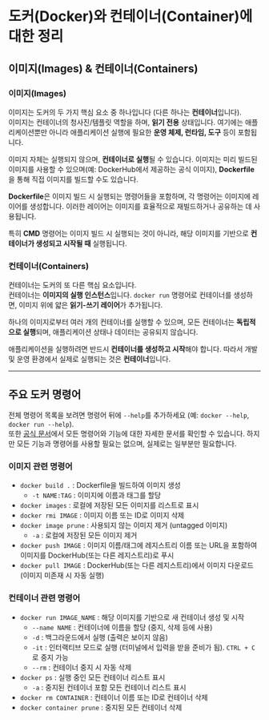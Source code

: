 # 도커(Docker)와 컨테이너(Container)에 대한 정리

## 이미지(Images) & 컨테이너(Containers)

### 이미지(Images)
이미지는 도커의 두 가지 핵심 요소 중 하나입니다 (다른 하나는 **컨테이너**입니다).  
이미지는 컨테이너의 청사진/템플릿 역할을 하며, **읽기 전용** 상태입니다. 여기에는 애플리케이션뿐만 아니라 애플리케이션 실행에 필요한 **운영 체제, 런타임, 도구** 등이 포함됩니다.

이미지 자체는 실행되지 않으며, **컨테이너로 실행**될 수 있습니다. 이미지는 미리 빌드된 이미지를 사용할 수 있으며(예: DockerHub에서 제공하는 공식 이미지), **Dockerfile**을 통해 직접 이미지를 빌드할 수도 있습니다.

**Dockerfile**은 이미지 빌드 시 실행되는 명령어들을 포함하며, 각 명령어는 이미지에 레이어를 생성합니다. 이러한 레이어는 이미지를 효율적으로 재빌드하거나 공유하는 데 사용됩니다.

특히 **CMD** 명령어는 이미지 빌드 시 실행되는 것이 아니라, 해당 이미지를 기반으로 **컨테이너가 생성되고 시작될 때** 실행됩니다.

### 컨테이너(Containers)
컨테이너는 도커의 또 다른 핵심 요소입니다.  
컨테이너는 **이미지의 실행 인스턴스**입니다. `docker run` 명령어로 컨테이너를 생성하면, 이미지 위에 얇은 **읽기-쓰기 레이어**가 추가됩니다.

하나의 이미지로부터 여러 개의 컨테이너를 실행할 수 있으며, 모든 컨테이너는 **독립적으로 실행**되며, 애플리케이션 상태나 데이터는 공유되지 않습니다.

애플리케이션을 실행하려면 반드시 **컨테이너를 생성하고 시작**해야 합니다. 따라서 개발 및 운영 환경에서 실제로 실행되는 것은 **컨테이너**입니다.

---

## 주요 도커 명령어

전체 명령어 목록을 보려면 명령어 뒤에 `--help`를 추가하세요 (예: `docker --help`, `docker run --help`).  
또한 [공식 문서](https://docs.docker.com/engine/reference/run/)에서 모든 명령어와 기능에 대한 자세한 문서를 확인할 수 있습니다. 하지만 모든 기능과 명령어를 사용할 필요는 없으며, 실제로는 일부분만 필요합니다.

### 이미지 관련 명령어
- `docker build .` : Dockerfile을 빌드하여 이미지 생성
  - `-t NAME:TAG` : 이미지에 이름과 태그를 할당
- `docker images` : 로컬에 저장된 모든 이미지를 리스트로 표시
- `docker rmi IMAGE` : 이미지 이름 또는 ID로 이미지 삭제
- `docker image prune` : 사용되지 않는 이미지 제거 (untagged 이미지)
  - `-a` : 로컬에 저장된 모든 이미지 제거
- `docker push IMAGE` : 이미지 이름/태그에 레지스트리 이름 또는 URL을 포함하여 이미지를 DockerHub(또는 다른 레지스트리)로 푸시
- `docker pull IMAGE` : DockerHub(또는 다른 레지스트리)에서 이미지 다운로드 (이미지 미존재 시 자동 실행)

### 컨테이너 관련 명령어
- `docker run IMAGE_NAME` : 해당 이미지를 기반으로 새 컨테이너 생성 및 시작
  - `--name NAME` : 컨테이너에 이름을 할당 (중지, 삭제 등에 사용)
  - `-d` : 백그라운드에서 실행 (출력은 보이지 않음)
  - `-it` : 인터랙티브 모드로 실행 (터미널에서 입력을 받을 준비가 됨). `CTRL + C`로 중지 가능
  - `--rm` : 컨테이너 중지 시 자동 삭제
- `docker ps` : 실행 중인 모든 컨테이너 리스트 표시
  - `-a` : 중지된 컨테이너 포함 모든 컨테이너 리스트 표시
- `docker rm CONTAINER` : 컨테이너 이름 또는 ID로 컨테이너 삭제
- `docker container prune` : 중지된 모든 컨테이너 삭제

